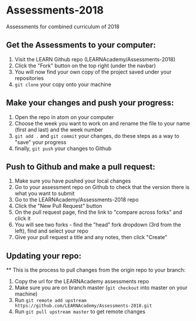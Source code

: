 # Assessments-2018

Assessments for combined curriculum of 2018

## Get the Assessments to your computer:

1. Visit the LEARN Github repo (LEARNAcademy/Assessments-2018)
2. Click the "Fork" button on the top right (under the navbar)
3. You will now find your own copy of the project saved under your repositories
3. `git clone` your copy onto your machine

## Make your changes and push your progress:

1. Open the repo in atom on your computer
2. Choose the week you want to work on and rename the file to your name (first and last) and the week number
3. `git add .` and `git commit` your changes, do these steps as a way to "save" your progress
4. finally, `git push` your changes to Github


## Push to Github and make a pull request:

1. Make sure you have pushed your local changes 
2. Go to your assessment repo on Github to check that the version there is what you want to submit
3. Go to the LEARNAcademy/Assessments-2018 repo
4. Click the "New Pull Request" button
5. On the pull request page, find the link to "compare across forks" and click it
6. You will see two forks - find the "head" fork dropdown (3rd from the left), find and select your repo
7. Give your pull request a title and any notes, then click "Create"

## Updating your repo:
** This is the process to pull changes from the origin repo to your branch:

1. Copy the url for the LEARNAcademy assessments repo
2. Make sure you are on branch master (`git checkout` into master on your machine)
3. Run `git remote add upstream https://github.com/LEARNAcademy/Assessments-2018.git`
4. Run `git pull upstream master` to get remote changes
